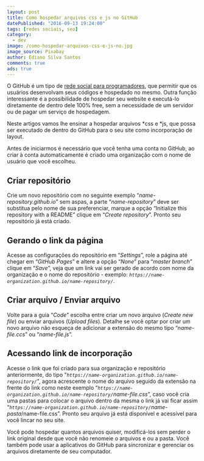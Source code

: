 ```yaml
---
layout: post
title: Como hospedar arquivos css e js no GitHub
datePublished: "2016-09-13 19:24:00"
tags: [redes sociais, seo]
category:
  - dev
image: /como-hospedar-arquivos-css-e-js-no.jpg
image_source: Pixabay
author: Ediano Silva Santos
comments: true
ads: true
---
```


O GitHub é um tipo de <a href="https://www.insideblock.com/blog/github-rede-social-dos-programadores.html">rede social para programadores</a>, que permitir que os usuários desenvolvam seus códigos e hospedado no mesmo. Outra função interessante é a possibilidade de hospedar seu website e executá-lo diretamente de dentro dele 100% free, sem a necessidade de um servidor ou de pagar um serviço de hospedagem.

Neste artigos vamos lhe ensinar a hospedar arquivos *css e *js, que possa ser executado de dentro do GitHub para o seu site como incorporação de layout.

Antes de iniciarmos é necessário que você tenha uma conta no GitHub, ao criar à conta automaticamente é criado uma organização com o nome de usuário que você escolheu.

## Criar repositório
Crie um novo repositório com no seguinte exemplo “*name-repository.github.io*” sem aspas, a parte “*name-repository*” deve ser substitua pelo nome de sua preferenciar, marque a opção “Initialize this repository with a README” clique em “*Create repository*”. Pronto seu repositório já está criado.

## Gerando o link da página
Acesse as configurações do repositório em “*Settings*”, role a página até chegar em “*GitHub Pages*” e altere a opção “*None*” para “*master branch*” clique em “*Save*”, veja que um link vai ser gerado de acordo com nome da organização e o nome do repositório - exemplo: *`https://name-organization.github.io/name-repository/`*.

## Criar arquivo / Enviar arquivo
Volte para a guia “*Code*” escolha entre criar um novo arquivo (*Create new file*) ou enviar arquivos (*Upload files*). Detalhe se você optar por criar um novo arquivo não esqueça de adicionar a extensão do mesmo tipo “*name-file.ccs*” ou “*name-file.js*”.

## Acessando link de incorporação
Acesse o link que foi criado para sua organização e repositório anteriormente, do tipo "*`https://name-organization.github.io/name-repository/`*", agora acrescente o nome do arquivo seguido da extensão na frente do link como neste exemplo “*`https://name-organization.github.io/name-repository/`name-file.css*”, caso você cria uma pastas para colocar o arquivo dentro da mesma o link já vai ficar assim “*`https://name-organization.github.io/name-repository/`name-pasta*/name-file.css”. Pronto seu arquivo já está disponível e acessível para você lincar no seu site.

Você pode hospedar quantos arquivos quiser, modificá-los sem perder o link original desde que você não renomeie o arquivos e ou a pasta. Você também pode usar a aplicativos do GitHub para sincronizar e gerenciar os arquivos diretamente de seu computador.
